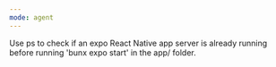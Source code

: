 ```yaml
---
mode: agent
---
```

Use ps to check if an expo React Native app server is already running before running 'bunx expo start' in the app/ folder.